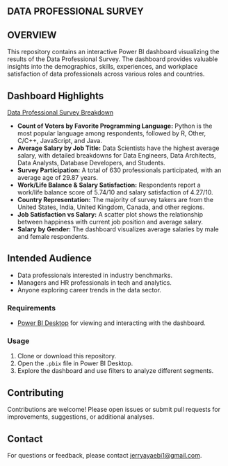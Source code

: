 ## DATA PROFESSIONAL SURVEY

## OVERVIEW
This repository contains an interactive Power BI dashboard visualizing the results of the Data Professional Survey. The dashboard provides valuable insights into the demographics, skills, experiences, and workplace satisfaction of data professionals across various roles and countries.

## Dashboard Highlights

[Data Professional Survey Breakdown](image1.png)

- **Count of Voters by Favorite Programming Language:** Python is the most popular language among respondents, followed by R, Other, C/C++, JavaScript, and Java.
- **Average Salary by Job Title:** Data Scientists have the highest average salary, with detailed breakdowns for Data Engineers, Data Architects, Data Analysts, Database Developers, and Students.
- **Survey Participation:** A total of 630 professionals participated, with an average age of 29.87 years.
- **Work/Life Balance & Salary Satisfaction:** Respondents report a work/life balance score of 5.74/10 and salary satisfaction of 4.27/10.
- **Country Representation:** The majority of survey takers are from the United States, India, United Kingdom, Canada, and other regions.
- **Job Satisfaction vs Salary:** A scatter plot shows the relationship between happiness with current job position and average salary.
- **Salary by Gender:** The dashboard visualizes average salaries by male and female respondents.

## Intended Audience
- Data professionals interested in industry benchmarks.
- Managers and HR professionals in tech and analytics.
- Anyone exploring career trends in the data sector.

### Requirements
- [Power BI Desktop](https://powerbi.microsoft.com/desktop/) for viewing and interacting with the dashboard.

### Usage
1. Clone or download this repository.
2. Open the `.pbix` file in Power BI Desktop.
3. Explore the dashboard and use filters to analyze different segments.

## Contributing
Contributions are welcome! Please open issues or submit pull requests for improvements, suggestions, or additional analyses.

## Contact
For questions or feedback, please contact jerryayaebi1@gmail.com.
